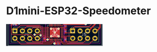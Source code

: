 # D1mini-ESP32-Speedometer




<img src="https://raw.githubusercontent.com/henridbr/D1mini-ESP32-Speedometer/main/Pictures/CDM324_pinout-s.png" width="260">
